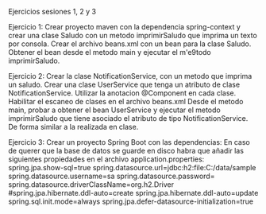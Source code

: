 Ejercicios sesiones 1, 2 y 3

Ejercicio 1:
Crear proyecto maven con la dependencia spring-context y crear una clase Saludo con un metodo imprimirSaludo que imprima un texto por consola.
Crear el archivo beans.xml con un bean para la clase Saludo.
Obtener el bean desde el metodo main y ejecutar el m\'e9todo imprimirSaludo.


Ejercicio 2:
Crear la clase NotificationService, con un metodo que imprima un saludo.
Crear una clase UserService que tenga un atributo de clase NotificationService.
Utilizar la anotacion @Component en cada clase.
Habilitar el escaneo de clases en el archivo beans.xml
Desde el metodo main, probar a obtener el bean UserService y ejecutar el metodo imprimirSaludo que tiene asociado el atributo de tipo NotificationService. De forma similar a la realizada en clase.


Ejercicio 3:
Crear un proyecto Spring Boot con las dependencias:
En caso de querer que la base de datos se guarde en disco habra que añadir las siguientes propiedades en el archivo application.properties:
spring.jpa.show-sql=true
spring.datasource.url=jdbc:h2:file:C:/data/sample
spring.datasource.username=sa
spring.datasource.password=
spring.datasource.driverClassName=org.h2.Driver
#spring.jpa.hibernate.ddl-auto=create
spring.jpa.hibernate.ddl-auto=update
spring.sql.init.mode=always
spring.jpa.defer-datasource-initialization=true
